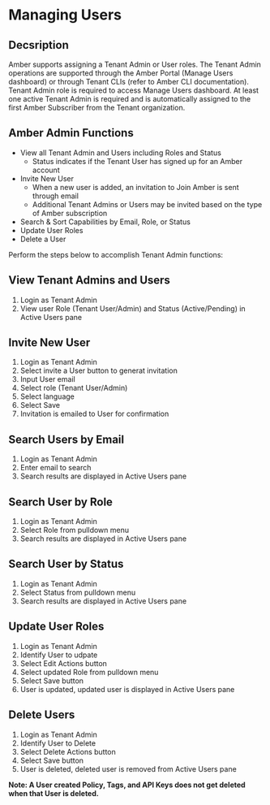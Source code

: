 # Managing Users

## Decsription

Amber supports assigning a Tenant Admin or User roles. The Tenant Admin operations are supported through the Amber Portal (Manage Users dashboard) or through Tenant CLIs (refer to Amber CLI documentation). Tenant Admin role is required to access Manage Users dashboard. At least one active Tenant Admin is required and is automatically assigned to the first Amber Subscriber from the Tenant organization.

## Amber Admin Functions

- View all Tenant Admin and Users including Roles and Status
    - Status indicates if the Tenant User has signed up for an Amber account 
- Invite New User
    - When a new user is added, an invitation to Join Amber is sent through email
    - Additional Tenant Admins or Users may be invited based on the type of Amber subscription
- Search & Sort Capabilities by Email, Role, or Status	
- Update User Roles
- Delete a User

Perform the steps below to accomplish Tenant Admin functions:

## View Tenant Admins and Users

1. Login as Tenant Admin
2. View user Role (Tenant User/Admin) and Status (Active/Pending) in Active Users pane

## Invite New User

1. Login as Tenant Admin
2. Select invite a User button to generat invitation
3. Input User email
4. Select role (Tenant User/Admin)
5. Select language
6. Select Save
7. Invitation is emailed to User for confirmation

## Search Users by Email

1. Login as Tenant Admin
2. Enter email to search
3. Search results are displayed in Active Users pane

## Search User by Role

1. Login as Tenant Admin
2. Select Role from pulldown menu
3. Search results are displayed in Active Users pane

## Search User by Status

1. Login as Tenant Admin
2. Select Status from pulldown menu
3. Search results are displayed in Active Users pane 

## Update User Roles

1. Login as Tenant Admin
2. Identify User to udpate
3. Select Edit Actions button
4. Select updated Role from pulldown menu
5. Select Save button
6. User is updated, updated user is displayed in Active Users pane

## Delete Users

1. Login as Tenant Admin
2. Identify User to Delete
3. Select Delete Actions button
4. Select Save button
5. User is deleted, deleted user is removed from Active Users pane

**Note: A User created Policy, Tags, and API Keys does not get deleted when that User is deleted.**



